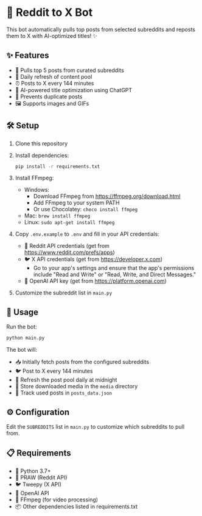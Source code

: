 # 🤖 Reddit to X Bot

This bot automatically pulls top posts from selected subreddits and reposts them to X with AI-optimized titles! ✨

## ✨ Features

- 📱 Pulls top 5 posts from curated subreddits
- 🔄 Daily refresh of content pool
- ⏰ Posts to X every 144 minutes
- 🧠 AI-powered title optimization using ChatGPT
- 🚫 Prevents duplicate posts
- 🖼️ Supports images and GIFs

## 🛠️ Setup

1. Clone this repository
2. Install dependencies:
   ```bash
   pip install -r requirements.txt
   ```
3. Install FFmpeg:
   - Windows: 
     - Download FFmpeg from https://ffmpeg.org/download.html
     - Add FFmpeg to your system PATH
     - Or use Chocolatey: `choco install ffmpeg`
   - Mac: `brew install ffmpeg`
   - Linux: `sudo apt-get install ffmpeg`

4. Copy `.env.example` to `.env` and fill in your API credentials:
   - 🔑 Reddit API credentials (get from https://www.reddit.com/prefs/apps)
   - 🐦 X API credentials (get from https://developer.x.com)
      - Go to your app's settings and ensure that the app's permissions include "Read and Write" or "Read, Write, and Direct Messages."
   - 🤖 OpenAI API key (get from https://platform.openai.com)

5. Customize the subreddit list in `main.py`

## 🚀 Usage

Run the bot:
```bash
python main.py
```

The bot will:
- 📥 Initially fetch posts from the configured subreddits
- 🐦 Post to X every 144 minutes
- 🔄 Refresh the post pool daily at midnight
- 💾 Store downloaded media in the `media` directory
- 📝 Track used posts in `posts_data.json`

## ⚙️ Configuration

Edit the `SUBREDDITS` list in `main.py` to customize which subreddits to pull from.

## 📋 Requirements

- 🐍 Python 3.7+
- 🔌 PRAW (Reddit API)
- 🐦 Tweepy (X API)
- 🤖 OpenAI API
- 🎥 FFmpeg (for video processing)
- 📦 Other dependencies listed in requirements.txt
